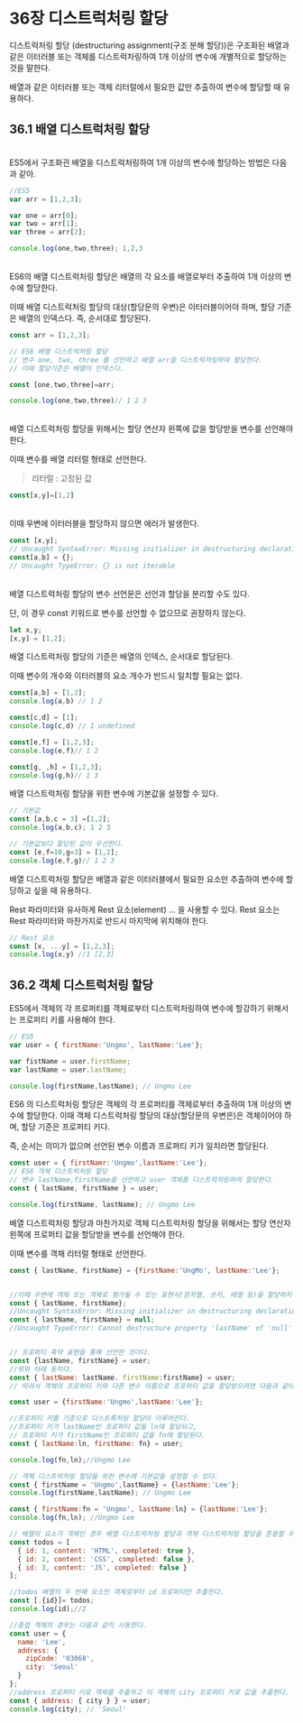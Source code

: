 # 36장 디스트럭처링 할당

디스트럭처링 할당 (destructuring assignment(구조 분해 할당))은 구조화된 배열과 같은 이터러블 또는 객체를 디스트럭차링하여 1개 이상의 변수에 개별적으로 할당하는 것을 말한다. 

배열과 같은 이터러블 또는 객체 리터럴에서 필요한 값만 추출하여 변수에 할당할 때 유용하다.

## 36.1 배열 디스트럭처링 할당

<br>
ES5에서 구조화괸 배열을 디스트럭처링하여 1개 이상의 변수에 할당하는 방법은 다음과 같아.

```js
//ES5
var arr = [1,2,3];

var one = arr[0];
var two = arr[1];
var three = arr[2];

console.log(one,two,three); 1,2,3

```
<br>
ES6의 배열 디스트럭처링 할당은 배열의 각 요소를 배열로부터 추출하여 1개 이상의 변수에 할당한다.

이때 배열 디스트럭처링 할당의 대상(할당문의 우변)은 이터러블이어야 하며, 할당 기준은 배열의 인덱스다. 즉, 순서대로 할당된다.

```js
const arr = [1,2,3];

// ES6 배열 디스트럭처링 할당
// 변수 one, two, three 를 선언하고 배열 arr을 디스트럭처링하여 할당한다.
// 이때 할당기준은 배열의 인덱스다.

const [one,two,three]=arr;

console.log(one,two,three)// 1 2 3
```
<br>
배열 디스트럭처링 할당을 위해서는 할당 연산자 왼쪽에 값을 할당받을 변수를 선언해야 한다.

이때 변수를 배열 리터럴 형태로 선언한다.

> 리터럴 : 고정된 값
```js
const[x,y]=[1,2]
```

<br>
이때 우변에 이터러블을 할당하지 않으면 에러가 발생한다.

```js
const [x,y];
// Uncaught SyntaxError: Missing initializer in destructuring declaration
const[a,b] = {};
// Uncaught TypeError: {} is not iterable
```
<br>
배열 디스트럭처링 할당의 변수 선언문은 선언과 할당을 분리할 수도 있다. 

<br>

단, 이 경우 const 키워드로 변수를 선언할 수 없으므로 권장하지 않는다.




```js
let x,y;
[x,y] = [1,2];
```

배열 디스트럭처링 할당의 기준은 배열의 인덱스, 순서대로 할당된다.

이때 변수의 개수와 이터러블의 요소 개수가 반드시 일치할 필요는 없다.

```js
const[a,b] = [1,2];
console.log(a,b) // 1 2

const[c,d] = [1];
console.log(c,d) // 1 undefined

const[e,f] = [1,2,3];
console.log(e,f)// 1 2

const[g, ,h] = [1,2,3];
console.log(g,h)// 1 3
```

배열 디스트럭처링 할당을 위한 변수에 기본값을 설정할 수 있다.

```js 
// 기본값
const [a,b,c = 3] =[1,2];
console.log(a,b,c); 1 2 3

// 기본값보다 할당된 값이 우선한다.
const [e,f=10,g=3] = [1,2];
console.log(e,f,g)// 1 2 3
```

배열 디스트럭처링 할당은 배열과 같은 이터러블에서 필요한 요소만 추출하여 변수에 할당하고 싶을 때 유용하다.

Rest 파라미터와 유사하게 Rest 요소(element) ... 을 사용할 수 있다. Rest 요소는 Rest 파라미터와 마찬가지로 반드시 마지막에 위치해야 한다.

```js
// Rest 요소
const [x, ...y] = [1,2,3];
console.log(x,y) //1 [2,3]
```

## 36.2 객체 디스트럭처링 할당

ES5에서 객체의 각 프로퍼티를 객체로부터 디스트럭처링하여 변수에 할강하기 위해서는 프로퍼티 키를 사용해야 한다.

```js 
// ES5 
var user = { firstName:'Ungmo', lastName:'Lee'};

var fistName = user.firstName;
var lastName = user.lastName;

console.log(firstName,lastName); // Ungmo Lee
```

ES6 의 디스트럭처링 할당은 객체의 각 프로퍼티를 객체로부터 추출하여 1개 이상의 변수에 할당한다.
이때 객체 디스트럭처링 할당의 대상(할당문의 우변은)은 객체이어야 하며, 할당 기준은 프로퍼티 키다.

즉, 순서는 의미가 없으며 선언된 변수 이름과 프로퍼티 키가 일치라면 할당된다.

```js
const user = { firstNamr:'Ungmo',lastName:'Lee'};
// ES6 객체 디스트럭처링 할당
// 변수 lastName,firstName을 선언하고 user 객체를 디스트럭처링하여 할당한다.
const { lastName, firstName } = user;

console.log(firstName, lastName); // Ungmo Lee
```

배열 디스트럭처링 할당과 마찬가지로 객체 디스트럭처링 할당을 위해서는 할당 연산자 왼쪽에 프로퍼티 값을 할당받을 변수를 선언해야 한다. 

이때 변수를 객채 리터럴 형태로 선언한다. 
```js
const { lastName, firstName} = {firstName:'UngMo', lastName:'Lee'};


//이때 우변에 객체 또는 객체로 평가될 수 있는 표현식(문자열, 숫자, 배열 등)을 할당하지 않으면 에러가 발생한다.
const { lastName, firstName};
//Uncaught SyntaxError: Missing initializer in destructuring declaration
const { lastName, firstName} = null;
//Uncaught TypeError: Cannot destructure property 'lastName' of 'null' as it is null.


// 프로퍼티 축약 표현을 통해 선언한 것이다.
const {lastName, firstName} = user;
//위와 아래 동치다.
const { lastName: lastName. firstName:firstName} = user;
// 따라서 객체의 프로퍼티 키와 다른 변수 이름으로 프포퍼티 값을 할당받으려면 다음과 같이 변수를 선언한다.

const user = {firstName:'Ungmo',lastName:'Lee'};

//프로퍼티 키를 기준으로 디스트록처링 할당이 이루어진다.
//프로퍼티 키가 lastName인 프로퍼티 값을 ln에 할당되고,
// 프포퍼티 키가 firstName인 프로퍼티 값을 fn에 할당된다.
const { lastName:ln, firstName: fn} = user;

console.log(fn,ln);//Ungmo Lee

// 객체 디스트럭처링 할당을 위한 변수에 기본값을 설정할 수 있다.
const { firstName = 'Ungmo',lastName} = {lastName:'Lee'};
console.log(firstName,lastName); // Ungmo Lee

const { firstName:fn = 'Ungmo', lastName:ln} = {lastName:'Lee'};
console.log(fn,ln); //Ungmo Lee

// 배열의 요소가 객체인 경우 배열 디스트럭처링 할당과 객체 디스트럭처링 할당을 혼용할 수 있다.
const todos = [
  { id: 1, content: 'HTML', completed: true },
  { id: 2, content: 'CSS', completed: false },
  { id: 3, content: 'JS', completed: false }
];

//todos 배열의 두 번째 요소인 객체로부터 id 프로퍼티만 추출한다.
const [.{id}]= todos;
console.log(id);//2

//중첩 객체의 경우는 다음과 같이 사용한다.
const user = {
  name: 'Lee',
  address: {
    zipCode: '03068',
    city: 'Seoul'
  }
};
//address 프로퍼티 키로 객체를 추출하고 이 객체의 city 프로퍼티 키로 값을 추출한다.
const { address: { city } } = user;
console.log(city); // 'Seoul'